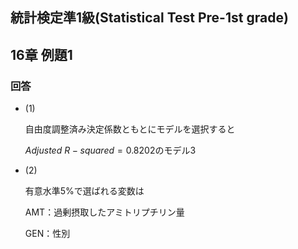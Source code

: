 ## 統計検定準1級(Statistical Test Pre-1st grade)
## 16章 例題1
### 回答
- (1)
    
    自由度調整済み決定係数ともとにモデルを選択すると
    
    $Adjusted\ R-squared = 0.8202$のモデル3
    
- (2)
    
    有意水準5%で選ばれる変数は
    
    AMT：過剰摂取したアミトリプチリン量
    
    GEN：性別